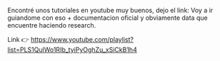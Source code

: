 Encontré unos tutoriales en youtube muy buenos, dejo el link:
Voy a ir guiandome con eso + documentacion oficial y obviamente data que encuentre haciendo research.

Link 👉 https://www.youtube.com/playlist?list=PLS1QulWo1RIb_tyiPyOghZu_xSiCkB1h4
